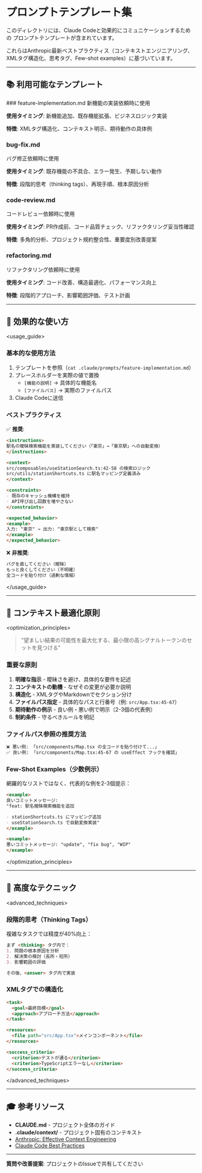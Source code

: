 # プロンプトテンプレート集

<overview>
このディレクトリには、Claude Codeと効果的にコミュニケーションするための
プロンプトテンプレートが含まれています。

これらはAnthropic最新ベストプラクティス（コンテキストエンジニアリング、
XMLタグ構造化、思考タグ、Few-shot examples）に基づいています。
</overview>

---

## 📚 利用可能なテンプレート

<templates>
### feature-implementation.md
新機能の実装依頼時に使用

**使用タイミング**: 新機能追加、既存機能拡張、ビジネスロジック実装

**特徴**: XMLタグ構造化、コンテキスト明示、期待動作の具体例

### bug-fix.md
バグ修正依頼時に使用

**使用タイミング**: 既存機能の不具合、エラー発生、予期しない動作

**特徴**: 段階的思考（thinking tags）、再現手順、根本原因分析

### code-review.md
コードレビュー依頼時に使用

**使用タイミング**: PR作成前、コード品質チェック、リファクタリング妥当性確認

**特徴**: 多角的分析、プロジェクト規約整合性、重要度別改善提案

### refactoring.md
リファクタリング依頼時に使用

**使用タイミング**: コード改善、構造最適化、パフォーマンス向上

**特徴**: 段階的アプローチ、影響範囲評価、テスト計画
</templates>

---

## 🎯 効果的な使い方

<usage_guide>
### 基本的な使用方法

1. テンプレートを参照（`cat .claude/prompts/feature-implementation.md`）
2. プレースホルダーを実際の値で置換
   - `[機能の説明]` → 具体的な機能名
   - `[ファイルパス]` → 実際のファイルパス
3. Claude Codeに送信

### ベストプラクティス

✅ **推奨**:
```markdown
<instructions>
駅名の曖昧検索機能を実装してください（「東京」→「東京駅」への自動変換）
</instructions>

<context>
src/composables/useStationSearch.ts:42-58 の検索ロジック
src/utils/stationShortcuts.ts に駅名マッピング定義済み
</context>

<constraints>
- 既存のキャッシュ機構を維持
- API呼び出し回数を増やさない
</constraints>

<expected_behavior>
<example>
入力: "東京" → 出力: "東京駅として検索"
</example>
</expected_behavior>
```

❌ **非推奨**:
```markdown
バグを直してください（曖昧）
もっと良くしてください（不明確）
全コードを貼り付け（過剰な情報）
```
</usage_guide>

---

## 🔧 コンテキスト最適化原則

<optimization_principles>
> "望ましい結果の可能性を最大化する、最小限の高シグナルトークンのセットを見つける"

### 重要な原則

1. **明確な指示** - 曖昧さを避け、具体的な要件を記述
2. **コンテキストの動機** - なぜその変更が必要か説明
3. **構造化** - XMLタグやMarkdownでセクション分け
4. **ファイルパス指定** - 具体的なパスと行番号（例: `src/App.tsx:45-67`）
5. **期待動作の例示** - 良い例・悪い例で明示（2-3個の代表例）
6. **制約条件** - 守るべきルールを明記

### ファイルパス参照の推奨方法

```markdown
❌ 悪い例: 「src/components/Map.tsx の全コードを貼り付けて...」
✅ 良い例: 「src/components/Map.tsx:45-67 の useEffect フックを確認」
```

### Few-Shot Examples（少数例示）

網羅的なリストではなく、代表的な例を2-3個提示：

```markdown
<example>
良いコミットメッセージ:
"feat: 駅名曖昧検索機能を追加

- stationShortcuts.ts にマッピング追加
- useStationSearch.ts で自動変換実装"
</example>

<example>
悪いコミットメッセージ: "update", "fix bug", "WIP"
</example>
```
</optimization_principles>

---

## 📖 高度なテクニック

<advanced_techniques>
### 段階的思考（Thinking Tags）

複雑なタスクでは精度が40%向上：

```markdown
まず <thinking> タグ内で：
1. 問題の根本原因を分析
2. 解決策の検討（長所・短所）
3. 影響範囲の評価

その後、<answer> タグ内で実装
```

### XMLタグでの構造化

```markdown
<task>
  <goal>最終目標</goal>
  <approach>アプローチ方法</approach>
</task>

<resources>
  <file path="src/App.tsx">メインコンポーネント</file>
</resources>

<success_criteria>
  <criterion>テストが通る</criterion>
  <criterion>TypeScriptエラーなし</criterion>
</success_criteria>
```
</advanced_techniques>

---

## 🎓 参考リソース

- **CLAUDE.md** - プロジェクト全体のガイド
- **.claude/context/** - プロジェクト固有のコンテキスト
- [Anthropic: Effective Context Engineering](https://www.anthropic.com/engineering/effective-context-engineering-for-ai-agents)
- [Claude Code Best Practices](https://www.anthropic.com/engineering/claude-code-best-practices)

---

**質問や改善提案**: プロジェクトのIssueで共有してください
